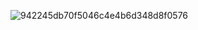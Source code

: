 ![942245db70f5046c4e4b6d348d8f0576](https://github.com/user-attachments/assets/e210fe08-2a48-45f8-a79a-b3f9002cfbc3)

